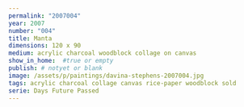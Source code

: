 ```yaml
---
permalink: "2007004"
year: 2007
number: "004"
title: Manta
dimensions: 120 x 90
medium: acrylic charcoal woodblock collage on canvas
show_in_home:  #true or empty
publish: # notyet or blank
image: /assets/p/paintings/davina-stephens-2007004.jpg
tags: acrylic charcoal collage canvas rice-paper woodblock sold
serie: Days Future Passed
---
```

